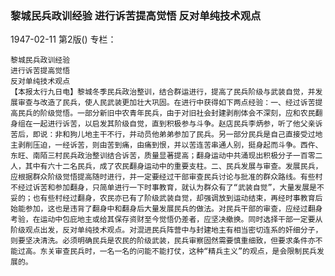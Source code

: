 ### 黎城民兵政训经验  进行诉苦提高觉悟  反对单纯技术观点

1947-02-11
第2版()
专栏：

    黎城民兵政训经验
    进行诉苦提高觉悟
    反对单纯技术观点
    【本报太行九日电】黎城冬季民兵政治整训，结合群运进行，提高了民兵阶级与武装自觉，并发展审查与改造了民兵，使人民武装更加壮大巩固。在进行中获得如下两点经验：一、经过诉苦提高民兵的阶级觉悟。一部分新旧中农青年民兵，由于对旧社会封建剥削体会不深刻，应和农民翻身组在一起进行诉苦，以启发其阶级自觉，直到积极参与斗争。赵店民兵李炳参，听了他父亲诉苦后，即说：非和狗儿地主干不行，并动员他弟弟参加了民兵。另一部分民兵是自己直接受过地主剥削压迫，一经诉苦，则由苦到痛，由痛到恨，并以苦连苦串通人别，挺身起而斗争。西仵、东旺、南陌三村民兵政治整训结合诉苦，质量显著提高；翻身运动中共涌现出积极分子一百零二人，其中有六十二名民兵，成了农民翻身运动中的重要支柱。二、民兵发展与审查。发展民兵，应根据群众阶级觉悟提高随时进行，并一定要经过干部审查民兵讨论与批准的群众路线。有些村不经过诉苦和参加翻身，只简单进行一下时事教育，就认为群众有了“武装自觉”，大量发展是不妥的；也有些村经过翻身，农民亦已有了阶级武装自觉，却强调放到运动结束，再经时事教育后始能参加，这也是违背了翻身中和翻身后大量发展民兵的做法。对民兵干部的审查，应经过翻身考验，在运动中包庇地主或给其保存资财至今觉悟仍差者，应坚决撤换。同时选择干部一定要从阶级观点出发，反对单纯技术观点。对混进民兵阵营中与封建地主有相当密切连系的奸细分子，则要坚决清洗。必须明确民兵是农民的阶级武装，民兵审察固然需要慎重细致，但要求条件亦不能过高。东关审查民兵时，一名一名的问能不能打仗，这种“精兵主义”的观点，是会限制民兵发展的。
